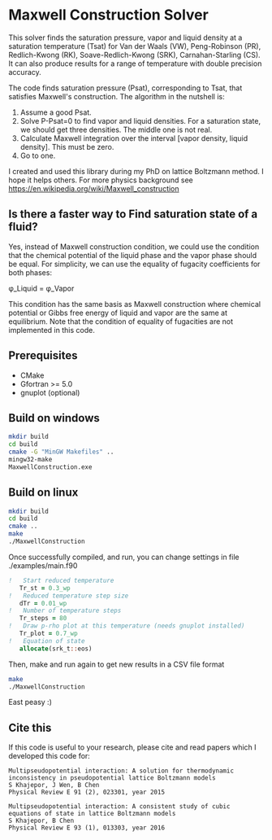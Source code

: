 #  Maxwell Construction Solver

This solver finds the saturation pressure, vapor and liquid density at a saturation temperature (Tsat) for Van der Waals (VW), Peng-Robinson (PR), Redlich-Kwong (RK), Soave-Redlich-Kwong (SRK), Carnahan-Starling (CS). It can also produce results for a range of temperature with double precision accuracy.

The code finds saturation pressure (Psat), corresponding to Tsat,  that satisfies Maxwell's construction. The algorithm in the nutshell is:
1) Assume a good Psat.
2) Solve P-Psat=0 to find vapor and liquid densities. For a saturation state, we should get three densities. The middle one is not real. 
3) Calculate Maxwell integration over the interval  [vapor density, liquid density]. This must be zero.
4) Go to one.

I created and used this library during my PhD on lattice Boltzmann method. I hope it helps others.
For more physics background see https://en.wikipedia.org/wiki/Maxwell_construction

## Is there a faster way to Find saturation state of a fluid?
Yes, instead of Maxwell construction condition, we could use the condition that the chemical potential of the liquid phase and the vapor phase should be equal. For simplicity, we can use the equality of fugacity coefficients for both phases:

φ_Liquid = φ_Vapor

This condition has the same basis as Maxwell construction where chemical potential or Gibbs free energy of liquid and vapor are the same at equilibrium. Note that the condition of equality of fugacities are not implemented in this code.

## Prerequisites
* CMake
* Gfortran >= 5.0
* gnuplot (optional)

 ## Build on windows
 ```bash
 mkdir build
 cd build
 cmake -G "MinGW Makefiles" ..
 mingw32-make
 MaxwellConstruction.exe
```

 ## Build on linux
 ```bash
 mkdir build
 cd build
 cmake ..
 make
 ./MaxwellConstruction
 ```
 Once successfully compiled, and run, you can change settings in file ./examples/main.f90
 
 ```fortran
!   Start reduced temperature
    Tr_st = 0.3_wp
!   Reduced temperature step size    
    dTr = 0.01_wp
!   Number of temperature steps
    Tr_steps = 80
!   Draw p-rho plot at this temperature (needs gnuplot installed)     
    Tr_plot = 0.7_wp
!   Equation of state
    allocate(srk_t::eos)
  ```
  
  Then, make and run again to get new results in a CSV file format
  
  ```bash
  make
 ./MaxwellConstruction
 ```
  
East peasy :)

## Cite this

If this code is useful to your research, please cite and read papers which I developed this code for:

```
Multipseudopotential interaction: A solution for thermodynamic inconsistency in pseudopotential lattice Boltzmann models
S Khajepor, J Wen, B Chen
Physical Review E 91 (2), 023301, year 2015

Multipseudopotential interaction: A consistent study of cubic equations of state in lattice Boltzmann models
S Khajepor, B Chen
Physical Review E 93 (1), 013303, year 2016
```



